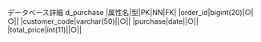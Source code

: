 データベース詳細
d_purchase
|属性名|型|PK|NN|FK|
|order_id|bigint(20)|○|○||
|customer_code|varchar(50)||○||
|purchase|date||○||
|total_price|int(11)||○||







